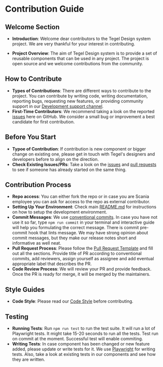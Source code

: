 # Contribution Guide

## Welcome Section
- **Introduction**: Welcome dear contributors to the Tegel Design system project. We are very thankful for your interest in contributing.

- **Project Overview**: The aim of Tegel Design system is to provide a set of reusable components that can be used in any project. The project is open source and we welcome contributions from the community.

## How to Contribute
- **Types of Contributions**: There are different ways to contribute to the project. You can contribute by writing code, writing documentation, reporting bugs, requesting new features, or providing community support in our [Development support channel](https://teams.microsoft.com/l/channel/19%3a5e33f67fe502441f914fbcdc6e2548f5%40thread.skype/Development%2520support%2520-%2520Tegel?groupId=79f9bfeb-73e2-424d-9477-b236191ece5e&tenantId=3bc062e4-ac9d-4c17-b4dd-3aad637ff1ac).
- **First-Time Contributors**: We recommend taking a look on the reported [issues](https://github.com/scania-digital-design-system/tegel/issues) here on GitHub. We consider a small bug or improvement a best candidate for first contribution. 

## Before You Start
- **Typoe of Contribution**: If contribution is new component or bigger change on existing one, please get in touch with Tegel's designers and developers before to align on the direction.
- **Check Existing Issues/PRs**: Take a look on the [issues](https://github.com/scania-digital-design-system/tegel/issues) and [pull requests](https://github.com/scania-digital-design-system/tegel/pulls) to see if someone has already started on the same thing.

## Contribution Process
- **Repo access**: You can either fork the repo or in case you are Scania employee you can ask for access to the repo as external contributor.
- **Setting Up Your Environment**: Check main [README.md](https://github.com/scania-digital-design-system/tegel/blob/main/README.md) for instructions on how to setup the development environment.
- **Commit Messages**: We use [conventional commits](https://www.conventionalcommits.org/en/v1.0.0/). In case you have not use it so far, type `npm run commit` in your terminal and interactive guide will help you formulating the correct message. There is commit pre-commit hook that lints message. We may have strong opinion about commit messages, but they make our release notes short and informative as well neat. 
- **Pull Request Process**: Please follow the [Pull Request Template](https://github.com/scania-digital-design-system/tegel/blob/main/.github/pull_request_template.md) and fill out all the sections. Provide title of PR according to conventional commits, add reviewers, assign yourself as assignee and add eventual appropriate label that describes the PR.
- **Code Review Process**: We will review your PR and provide feedback. Once the PR is ready for merge, it will be merged by the maintainers.

## Style Guides
- **Code Style**: Please read our [Code Style](https://github.com/scania-digital-design-system/tegel/blob/main/CODE_STYLE.md) before contributing.

## Testing
- **Running Tests**: Run `npm run test` to run the test suite. It will run a lot of Playwright tests. It might take 15-20 seconds to run all the tests. Test run on commit at the moment. Successful test will enable commiting.
- **Writing Tests**: In case component has been changed or new feature added, please update or write tests for it. We use [Playwright](https://playwright.dev/docs/writing-tests) for writing tests. Also, take a look at existing tests in our components and see how they are written.


